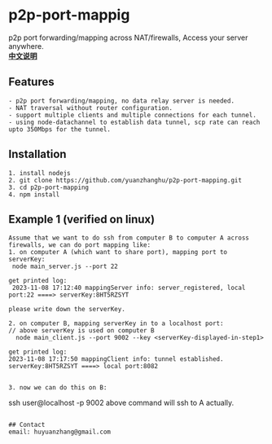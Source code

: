 # p2p-port-mappig
p2p port forwarding/mapping across NAT/firewalls, Access your server anywhere.
<br />
<a href="https://github.com/yuanzhanghu/p2p-port-mapping/blob/master/README_Chinese.md"><strong>中文说明</strong></a>
## Features
```
- p2p port forwarding/mapping, no data relay server is needed.
- NAT traversal without router configuration.
- support multiple clients and multiple connections for each tunnel.
- using node-datachannel to establish data tunnel, scp rate can reach upto 350Mbps for the tunnel.
```
## Installation
```
1. install nodejs
2. git clone https://github.com/yuanzhanghu/p2p-port-mapping.git
3. cd p2p-port-mapping
4. npm install
```
## Example 1 (verified on linux)
```
Assume that we want to do ssh from computer B to computer A across firewalls, we can do port mapping like:
1. on computer A (which want to share port), mapping port to serverKey:
 node main_server.js --port 22

get printed log:
 2023-11-08 17:12:40 mappingServer info: server_registered, local port:22 ====> serverKey:8HT5RZSYT

please write down the serverKey.

2. on computer B, mapping serverKey in to a localhost port:
// above serverKey is used on computer B
  node main_client.js --port 9002 --key <serverKey-displayed-in-step1>

get printed log:
2023-11-08 17:17:50 mappingClient info: tunnel established. serverKey:8HT5RZSYT ====> local port:8082


3. now we can do this on B:
```
ssh user@localhost -p 9002
above command will ssh to A actually.
```

## Contact
email: huyuanzhang@gmail.com
